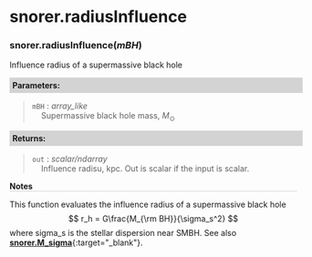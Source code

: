 <script>
window.MathJax = {
  tex: {
    tags: "ams"  // Auto-numbering, AMS based
  }
};
</script>



# snorer.radiusInfluence


###  snorer.radiusInfluence(*mBH*)

Influence radius of a supermassive black hole


**<div style="background-color: lightgrey; padding: 5px; width: 100%;">Parameters:</div>**

> `mBH` : *array_like* <br>&nbsp;&nbsp;&nbsp;&nbsp;Supermassive black hole mass, $M_\odot$



**<div style="background-color: lightgrey; padding: 5px; width: 100%;">Returns:</div>**

> `out` : *scalar/ndarray* <br>&nbsp;&nbsp;&nbsp;&nbsp;Influence radisu, kpc. Out is scalar if the input is scalar.


**<div style="border-bottom: 1px solid lightgray; width: 100%;">Notes</div>**

This function evaluates the influence radius of a supermassive black hole
$$
r_h = G\frac{M_{\rm BH}}{\sigma_s^2}
$$
where sigma_s is the stellar dispersion near SMBH. See also [**snorer.M_sigma**](M_sigma.md){:target="_blank"}.
